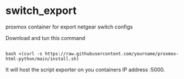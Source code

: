 # switch_export
proxmox container for export netgear switch configs

Download and tun this command

<pre>
<code>
bash <(curl -s https://raw.githubusercontent.com/yourname/proxmox-html-python/main/install.sh)</code>
</pre>

It will host the script exporter on you containers IP address :5000.
